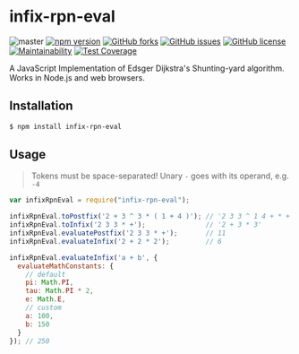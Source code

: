 # infix-rpn-eval

![master](https://github.com/semyonf/infix-rpn-eval/actions/workflows/ci.yml/badge.svg?branch=master)
[![npm version](https://badge.fury.io/js/infix-rpn-eval.svg)](https://badge.fury.io/js/infix-rpn-eval)
[![GitHub forks](https://img.shields.io/github/forks/semyonf/infix-rpn-eval.svg)](https://github.com/semyonf/infix-rpn-eval/network)
[![GitHub issues](https://img.shields.io/github/issues/semyonf/infix-rpn-eval.svg)](https://github.com/semyonf/infix-rpn-eval/issues)
[![GitHub license](https://img.shields.io/github/license/semyonf/infix-rpn-eval.svg)](https://github.com/semyonf/infix-rpn-eval/blob/master/LICENSE)
[![Maintainability](https://api.codeclimate.com/v1/badges/b975d2aca75290c17cd5/maintainability)](https://codeclimate.com/github/semyonf/infix-rpn-eval/maintainability)
[![Test Coverage](https://api.codeclimate.com/v1/badges/b975d2aca75290c17cd5/test_coverage)](https://codeclimate.com/github/semyonf/infix-rpn-eval/test_coverage)

A JavaScript Implementation of Edsger Dijkstra's Shunting-yard algorithm. Works in Node.js and web browsers.

## Installation

```bash
$ npm install infix-rpn-eval
```

## Usage

> Tokens must be space-separated! Unary `-` goes with its operand, e.g. `-4`

```js
var infixRpnEval = require("infix-rpn-eval");

infixRpnEval.toPostfix('2 + 3 ^ 3 * ( 1 + 4 )'); // '2 3 3 ^ 1 4 + * +'
infixRpnEval.toInfix('2 3 3 * +');               // '2 + 3 * 3'
infixRpnEval.evaluatePostfix('2 3 3 * +');       // 11
infixRpnEval.evaluateInfix('2 + 2 * 2');         // 6

infixRpnEval.evaluateInfix('a + b', {
  evaluateMathConstants: {
    // default
    pi: Math.PI,
    tau: Math.PI * 2,
    e: Math.E,
    // custom
    a: 100,
    b: 150
  }
}); // 250
```
